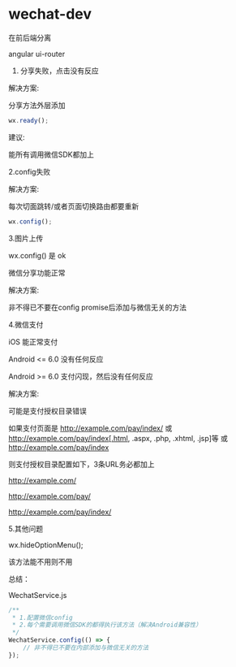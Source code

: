 # wechat-dev
在前后端分离

angular ui-router

1. 分享失败，点击没有反应

解决方案:

分享方法外层添加

``` js
wx.ready();
```
建议:

能所有调用微信SDK都加上

2.config失败

解决方案:

每次切面跳转/或者页面切换路由都要重新

``` js
wx.config();
```

3.图片上传

wx.config() 是 ok

微信分享功能正常

解决方案:

非不得已不要在config promise后添加与微信无关的方法

4.微信支付

iOS 能正常支付

Android <= 6.0 没有任何反应

Android >= 6.0 支付闪现，然后没有任何反应

解决方案:

可能是支付授权目录错误

如果支付页面是
http://example.com/pay/index/ 
或 http://example.com/pay/index[.html, .aspx, .php, .xhtml, .jsp]等
或 http://example.com/pay/index

则支付授权目录配置如下，3条URL务必都加上

http://example.com/

http://example.com/pay/

http://example.com/pay/index/

5.其他问题

wx.hideOptionMenu();

该方法能不用则不用

总结：

WechatService.js

``` js
/** 
 * 1.配置微信config
 * 2.每个需要调用微信SDK的都得执行该方法（解决Android兼容性）
 */
WechatService.config(() => {
	// 非不得已不要在内部添加与微信无关的方法
});
```
